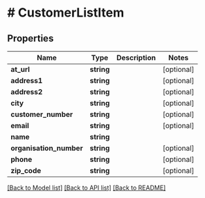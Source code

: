 # # CustomerListItem

## Properties

Name | Type | Description | Notes
------------ | ------------- | ------------- | -------------
**at_url** | **string** |  | [optional]
**address1** | **string** |  | [optional]
**address2** | **string** |  | [optional]
**city** | **string** |  | [optional]
**customer_number** | **string** |  | [optional]
**email** | **string** |  | [optional]
**name** | **string** |  |
**organisation_number** | **string** |  | [optional]
**phone** | **string** |  | [optional]
**zip_code** | **string** |  | [optional]

[[Back to Model list]](../../README.md#models) [[Back to API list]](../../README.md#endpoints) [[Back to README]](../../README.md)
